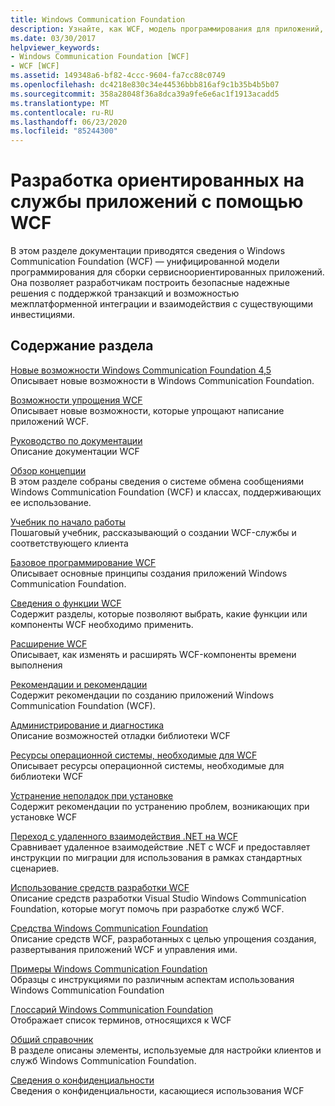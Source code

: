 ```yaml
---
title: Windows Communication Foundation
description: Узнайте, как WCF, модель программирования для приложений, ориентированных на службы, позволяет создавать безопасные, надежные, транзакционные решения.
ms.date: 03/30/2017
helpviewer_keywords:
- Windows Communication Foundation [WCF]
- WCF [WCF]
ms.assetid: 149348a6-bf82-4ccc-9604-fa7cc88c0749
ms.openlocfilehash: dc4218e830c34e44536bbb816af9c1b35b4b5b07
ms.sourcegitcommit: 358a28048f36a8dca39a9fe6e6ac1f1913acadd5
ms.translationtype: MT
ms.contentlocale: ru-RU
ms.lasthandoff: 06/23/2020
ms.locfileid: "85244300"
---
```

# <a name="develop-service-oriented-applications-with-wcf"></a>Разработка ориентированных на службы приложений с помощью WCF

В этом разделе документации приводятся сведения о Windows Communication Foundation (WCF) — унифицированной модели программирования для сборки сервисноориентированных приложений. Она позволяет разработчикам построить безопасные надежные решения с поддержкой транзакций и возможностью межплатформенной интеграции и взаимодействия с существующими инвестициями.

## <a name="in-this-section"></a>Содержание раздела

 [Новые возможности Windows Communication Foundation 4,5](whats-new.md)\
 Описывает новые возможности в Windows Communication Foundation.

 [Возможности упрощения WCF](wcf-simplification-features.md)\
 Описывает новые возможности, которые упрощают написание приложений WCF.

 [Руководство по документации](guide-to-the-documentation.md)\
 Описание документации WCF

 [Обзор концепции](conceptual-overview.md)\
 В этом разделе собраны сведения о системе обмена сообщениями Windows Communication Foundation (WCF) и классах, поддерживающих ее использование.

 [Учебник по начало работы](getting-started-tutorial.md)\
 Пошаговый учебник, рассказывающий о создании WCF-службы и соответствующего клиента

 [Базовое программирование WCF](basic-wcf-programming.md)\
 Описывает основные принципы создания приложений Windows Communication Foundation.

 [Сведения о функции WCF](./feature-details/index.md)\
 Содержит разделы, которые позволяют выбрать, какие функции или компоненты WCF необходимо применить.

 [Расширение WCF](./extending/index.md)\
 Описывает, как изменять и расширять WCF-компоненты времени выполнения

 [Рекомендации и рекомендации](guidelines-and-best-practices.md)\
 Содержит рекомендации по созданию приложений Windows Communication Foundation (WCF).

 [Администрирование и диагностика](./diagnostics/index.md)\
 Описание возможностей отладки библиотеки WCF

 [Ресурсы операционной системы, необходимые для WCF](operating-system-resources-required-by-wcf.md)\
 Описывает ресурсы операционной системы, необходимые для библиотеки WCF

 [Устранение неполадок при установке](troubleshooting-setup-issues.md)\
 Содержит рекомендации по устранению проблем, возникающих при установке WCF

 [Переход с удаленного взаимодействия .NET на WCF](migrating-from-net-remoting-to-wcf.md)\
 Сравнивает удаленное взаимодействие .NET с WCF и предоставляет инструкции по миграции для использования в рамках стандартных сценариев.

 [Использование средств разработки WCF](using-the-wcf-development-tools.md)\
 Описание средств разработки Visual Studio Windows Communication Foundation, которые могут помочь при разработке служб WCF.

 [Средства Windows Communication Foundation](tools.md)\
 Описание средств WCF, разработанных с целью упрощения создания, развертывания приложений WCF и управления ими.

 [Примеры Windows Communication Foundation](./samples/index.md)\
 Образцы с инструкциями по различным аспектам использования Windows Communication Foundation

 [Глоссарий Windows Communication Foundation](glossary.md)\
 Отображает список терминов, относящихся к WCF

 [Общий справочник](general-reference.md)\
 В разделе описаны элементы, используемые для настройки клиентов и служб Windows Communication Foundation.

 [Сведения о конфиденциальности](privacy-information.md)\
 Сведения о конфиденциальности, касающиеся использования WCF
